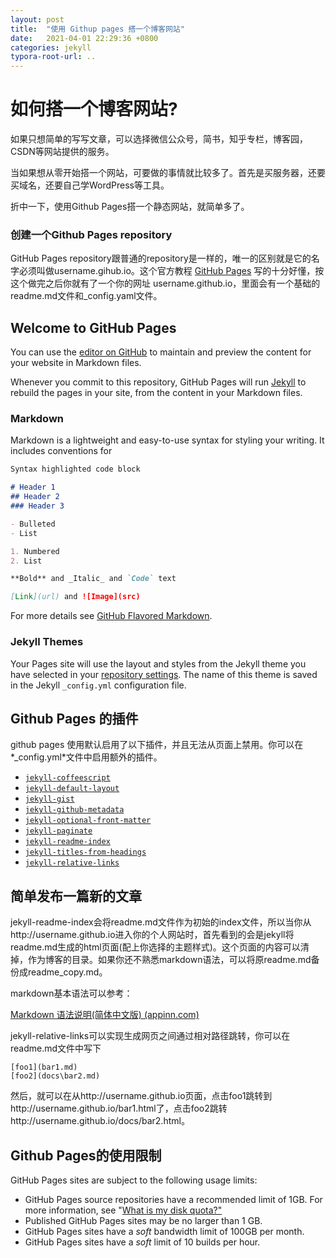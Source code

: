 ```yaml
---
layout: post
title:  "使用 Githup pages 搭一个博客网站"
date:   2021-04-01 22:29:36 +0800
categories: jekyll
typora-root-url: ..
---
```


# 如何搭一个博客网站?

如果只想简单的写写文章，可以选择微信公众号，简书，知乎专栏，博客园，CSDN等网站提供的服务。	

当如果想从零开始搭一个网站，可要做的事情就比较多了。首先是买服务器，还要买域名，还要自己学WordPress等工具。

折中一下，使用Github Pages搭一个静态网站，就简单多了。

### 创建一个Github Pages repository

GitHub Pages repository跟普通的repository是一样的，唯一的区别就是它的名字必须叫做username.gihub.io。这个官方教程 [GitHub Pages](https://pages.github.com) 写的十分好懂，按这个做完之后你就有了一个你的网址 username.github.io，里面会有一个基础的readme.md文件和_config.yaml文件。

## Welcome to GitHub Pages

You can use the [editor on GitHub](https://github.com/zph-programmer/zph-programer.github.io/edit/main/README.md) to maintain and preview the content for your website in Markdown files.

Whenever you commit to this repository, GitHub Pages will run [Jekyll](https://jekyllrb.com/) to rebuild the pages in your site, from the content in your Markdown files.

### Markdown

Markdown is a lightweight and easy-to-use syntax for styling your writing. It includes conventions for

```markdown
Syntax highlighted code block

# Header 1
## Header 2
### Header 3

- Bulleted
- List

1. Numbered
2. List

**Bold** and _Italic_ and `Code` text

[Link](url) and ![Image](src)
```

For more details see [GitHub Flavored Markdown](https://guides.github.com/features/mastering-markdown/).

### Jekyll Themes

Your Pages site will use the layout and styles from the Jekyll theme you have selected in your [repository settings](https://github.com/zph-programmer/zph-programer.github.io/settings). The name of this theme is saved in the Jekyll `_config.yml` configuration file.



## Github Pages 的插件

github pages 使用默认启用了以下插件，并且无法从页面上禁用。你可以在*_config.yml*文件中启用额外的插件。 

- [`jekyll-coffeescript`](https://github.com/jekyll/jekyll-coffeescript)
- [`jekyll-default-layout`](https://github.com/benbalter/jekyll-default-layout)
- [`jekyll-gist`](https://github.com/jekyll/jekyll-gist)
- [`jekyll-github-metadata`](https://github.com/jekyll/github-metadata)
- [`jekyll-optional-front-matter`](https://github.com/benbalter/jekyll-optional-front-matter)
- [`jekyll-paginate`](https://github.com/jekyll/jekyll-paginate)
- [`jekyll-readme-index`](https://github.com/benbalter/jekyll-readme-index)
- [`jekyll-titles-from-headings`](https://github.com/benbalter/jekyll-titles-from-headings)
- [`jekyll-relative-links`](https://github.com/benbalter/jekyll-relative-links)

## 简单发布一篇新的文章

jekyll-readme-index会将readme.md文件作为初始的index文件，所以当你从http://username.github.io进入你的个人网站时，首先看到的会是jekyll将readme.md生成的html页面(配上你选择的主题样式)。这个页面的内容可以清掉，作为博客的目录。如果你还不熟悉markdown语法，可以将原readme.md备份成readme_copy.md。

markdown基本语法可以参考：

[Markdown 语法说明(简体中文版) (appinn.com)](https://www.appinn.com/markdown/)

jekyll-relative-links可以实现生成网页之间通过相对路径跳转，你可以在readme.md文件中写下

```
[foo1](bar1.md)
[foo2](docs\bar2.md)
```

然后，就可以在从http://username.github.io页面，点击foo1跳转到http://username.github.io/bar1.html了，点击foo2跳转http://username.github.io/docs/bar2.html。



## Github Pages的使用限制

GitHub Pages sites are subject to the following usage limits:

- GitHub Pages source repositories have a recommended limit of 1GB. For more information, see "[What is my disk quota?"](https://docs.github.com/en/articles/what-is-my-disk-quota/#file-and-repository-size-limitations)
- Published GitHub Pages sites may be no larger than 1 GB.
- GitHub Pages sites have a *soft* bandwidth limit of 100GB per month.
- GitHub Pages sites have a *soft* limit of 10 builds per hour.



